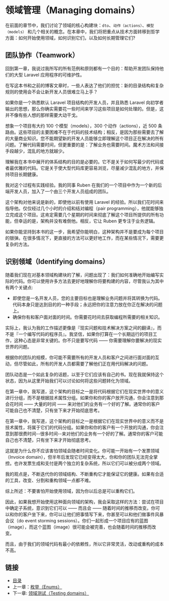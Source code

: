 # 领域管理（Managing domains）

在前面的章节中，我们讨论了领域的核心构建块：`dto`、`动作（actions）`、`模型（models）` 和几个相关的概念。在本章中，我们将把重点从技术方面转移到哲学方面：如何开始使用领域，如何识别它们，以及如何长期管理它们?

## 团队协作（Teamwork）

回到第一章，我说过我所写的所有范例和原则都有一个目的：帮助开发团队保持他们的大型 Laravel 应用程序的可维护性。

在写这本书和之前的博客文章时，一些人表达了他们的担忧：新的目录结构和复杂规则的使用会不会让新开发人员很难立马上手？

如果你是一个熟悉默认 Laravel 项目结构的开发人员，并且熟悉 Laravel 向初学者输出的思想，那么你确实需要花一些时间来学习这些项目是如何处理的。但是，这并不像有些人想的那样需要大动干戈。

想象一个项目有大约 100 个模型（models），300 个动作（actions），近 500 条路由。这些项目的主要困难不在于代码的技术结构；相反，是因为那些需要去了解的大量商业知识。您不能期望新的开发人员能够立即理解这个项目正在解决的所有问题。了解代码需要时间，但更重要的是：了解业务也需要时间。魔术方法和间接手段越少，混乱的地方就越少。

理解我在本书中展开的体系结构的目的是必要的。它不是关于如何写最少的代码或者最优雅的代码。它是关于使大型代码库更容易浏览，尽量减少混乱的地方，并保持项目长期健康。

我对这个过程有实践经验。我的同事 Ruben 在我们的一个项目中作为一个新的后端开发人员，加入了一个由三个开发人员组成的团队。

这个架构对他来说是新的，即使他以前有使用 Laravel 的经验。所以我们花时间来指导他。仅仅经过几个小时的介绍和结对编程（pair programming），他就能够独立完成这个项目。这肯定需要几个星期的时间来彻底了解这个项目所提供的所有功能，但幸运的是，架构并没有难倒他。相反，它让 Ruben 更专注于业务逻辑。

如果你能坚持到本书的这一步，我希望你能明白，这种架构并不是要成为每个项目的银弹。在很多情况下，更直接的方法可以更好地工作，而在某些情况下，需要更复杂的方法。

## 识别领域（Identifying domains）

随着我们现在对基本领域构建块的了解，问题出现了：我们如何准确地开始编写实际的代码。你可以使用许多方法去更好地理解你将要构建的内容，尽管我认为其中有两个关键点:

- 即使您是一名开发人员，您的主要目标也是理解业务问题并将其转换为代码。代码本身只是达到目的的一种手段；永远把你的注意力放在你正在解决的问题上。
- 确保你有和客户面对面的时间。你需要花时间去获取编程所需要的相关知识。

实际上，我认为我的工作描述更像是『现实问题和技术解决方案之间的翻译』，而不是『一个编写代码的程序员』。我坚信，如果你打算在一个长期运行的项目工作，这种心态是非常关键的。你不只是要写代码 —— 你需要理解你要解决的现实世界的问题。

根据你的团队的规模，你可能不需要所有的开发人员和客户之间进行面对面的互动，但尽管如此，所有的开发人员都需要了解他们正在用代码解决的问题。

团队动态是一个如此复杂的话题，以至于它们应该有自己的书。现在我就保持这个状态，因为从这里开始我们可以讨论如何将这些问题转化为领域。

在第一章中，我写道，这个架构的目标之一是将代码根据它们在现实世界中的意义进行分组，而不是根据技术属性分组。如果你和你的客户放开沟通，你会注意到那会花时间 —— 大量的时间 —— 来对他们的业务有一个好的了解。通常你的客户可能自己也不清楚，只有坐下来才开始彻底思考。

在第一章中，我写道，这个架构的目标之一是根据它们在现实世界中的意义而不是技术属性，将属于它们的代码分组。如果你和你的客户有一个开放的沟通，你会注意到那很费时间--很多时间--来对他们的业务有一个好的了解。通常你的客户可能自己也不清楚，只有坐下来才开始彻底思考。

这就是为什么你不应该害怕领域会随者时间变化。你可能一开始有一个发票领域（Invoice domain），但半年后发现它已经变得太大，你和你的团队无法完全掌控。也许发票生成和支付是两个独立的复杂系统，所以它们可以被分成两个领域。

我的观点是，不断迭代你的领域结构、不断重构它才能保证它的健康。如果有合适的工具，改变、分割和重构领域一点都不难。


综上所述：不要害怕开始使用领域，因为你以后总是可以重构它们。

因此，如果我想开始使用这种面向领域的架构，我会采取这样的方法：尝试在项目中确定子系统，意识到它们可以 —— 而且会 —— 随着时间的推移而改变。你可以和你的客户坐下来，你可以让他们把事情写下来，你甚至可以和他们做事件风暴会议（do event storming sessions）。你们一起形成一个项目应有的蓝图（image），而这个蓝图（image）很可能会被完善，也会随着时间的推移而改变。

而且，由于我们的领域代码有最小的依赖性，所以它非常灵活，改动或重构的成本不高。

## 链接

- [目录](../README.md)
- 上一章：[枚举（Enums）](0x06.md)
- 下一章: [领域测试（Testing domains）](0x08.md)
